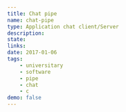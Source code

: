 ```yaml
---
title: Chat pipe
name: chat-pipe
type: Application chat client/Server
description:
state:
links:
date: 2017-01-06
tags: 
    - universitary
    - software
    - pipe
    - chat
    - c
demo: false
---
```

